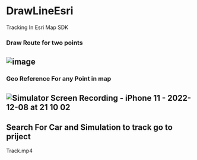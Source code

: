# DrawLineEsri

Tracking In Esri Map SDK


### Draw Route for two points
## ![image](https://user-images.githubusercontent.com/47215527/206269175-0e6c77eb-c80f-4002-8cc6-e7934d7bde51.png)


### Geo Reference For any Point in map
## ![Simulator Screen Recording - iPhone 11 - 2022-12-08 at 21 10 02](https://user-images.githubusercontent.com/47215527/206548678-3209f31a-f8bf-4a80-9ffb-689bcfc81146.gif)


## Search For Car and Simulation to track go to priject

Track.mp4
